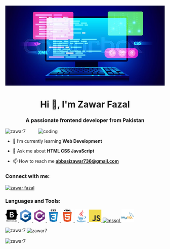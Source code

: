![logo](https://github.com/Zawar7/Zawar/blob/main/za.jpg)
<h1 align="center">Hi 👋, I'm Zawar Fazal</h1>
<h3 align="center">A passionate frontend developer from Pakistan</h3>
<img src="https://encrypted-tbn0.gstatic.com/images?q=tbn:ANd9GcQk1ojkOYHYLXW_mXrWc6D7DoVKCK0p-3W36Q&usqp=CAU" alt="coding" align="right" width="400" margin-botttom="2px">
<p align="left"> <img src="https://komarev.com/ghpvc/?username=zawar7&label=Profile%20views&color=0e75b6&style=flat" alt="zawar7" /> </p>

- 🌱 I’m currently learning **Web Development**

- 💬 Ask me about **HTML CSS JavaScript**

- 📫 How to reach me **abbasizawar736@gmail.com**

<h3 align="left">Connect with me:</h3>
<p align="left">
<a href="https://linkedin.com/in/zawar fazal" target="blank"><img align="center" src="https://raw.githubusercontent.com/rahuldkjain/github-profile-readme-generator/master/src/images/icons/Social/linked-in-alt.svg" alt="zawar fazal" height="30" width="40" /></a>
</p>

<h3 align="left">Languages and Tools:</h3>
<p align="left"> <a href="https://getbootstrap.com" target="_blank" rel="noreferrer"> <img src="https://raw.githubusercontent.com/devicons/devicon/master/icons/bootstrap/bootstrap-plain-wordmark.svg" alt="bootstrap" width="40" height="40"/> </a> <a href="https://www.w3schools.com/cpp/" target="_blank" rel="noreferrer"> <img src="https://raw.githubusercontent.com/devicons/devicon/master/icons/cplusplus/cplusplus-original.svg" alt="cplusplus" width="40" height="40"/> </a> <a href="https://www.w3schools.com/cs/" target="_blank" rel="noreferrer"> <img src="https://raw.githubusercontent.com/devicons/devicon/master/icons/csharp/csharp-original.svg" alt="csharp" width="40" height="40"/> </a> <a href="https://www.w3schools.com/css/" target="_blank" rel="noreferrer"> <img src="https://raw.githubusercontent.com/devicons/devicon/master/icons/css3/css3-original-wordmark.svg" alt="css3" width="40" height="40"/> </a> <a href="https://www.w3.org/html/" target="_blank" rel="noreferrer"> <img src="https://raw.githubusercontent.com/devicons/devicon/master/icons/html5/html5-original-wordmark.svg" alt="html5" width="40" height="40"/> </a> <a href="https://www.java.com" target="_blank" rel="noreferrer"> <img src="https://raw.githubusercontent.com/devicons/devicon/master/icons/java/java-original.svg" alt="java" width="40" height="40"/> </a> <a href="https://developer.mozilla.org/en-US/docs/Web/JavaScript" target="_blank" rel="noreferrer"> <img src="https://raw.githubusercontent.com/devicons/devicon/master/icons/javascript/javascript-original.svg" alt="javascript" width="40" height="40"/> </a> <a href="https://www.microsoft.com/en-us/sql-server" target="_blank" rel="noreferrer"> <img src="https://www.svgrepo.com/show/303229/microsoft-sql-server-logo.svg" alt="mssql" width="40" height="40"/> </a> <a href="https://www.mysql.com/" target="_blank" rel="noreferrer"> <img src="https://raw.githubusercontent.com/devicons/devicon/master/icons/mysql/mysql-original-wordmark.svg" alt="mysql" width="40" height="40"/> </a> </p>

<p><img align="left" src="https://github-readme-stats.vercel.app/api/top-langs?username=zawar7&show_icons=true&locale=en&layout=compact" alt="zawar7" /></p>

<p>&nbsp;<img align="center" src="https://github-readme-stats.vercel.app/api?username=zawar7&show_icons=true&locale=en" alt="zawar7" /></p>

<p><img align="center" src="https://github-readme-streak-stats.herokuapp.com/?user=zawar7&" alt="zawar7" /></p>
